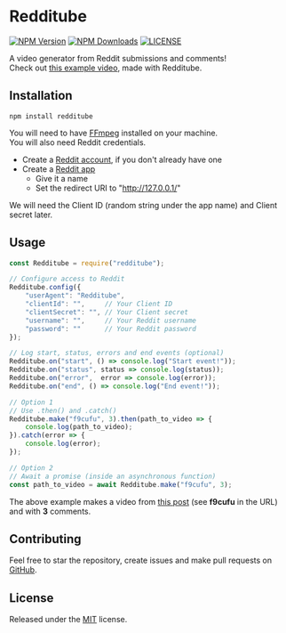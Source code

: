 # Redditube

[![NPM Version](http://img.shields.io/npm/v/redditube.svg?style=flat)](https://www.npmjs.org/package/redditube)
[![NPM Downloads](https://img.shields.io/npm/dm/redditube.svg?style=flat)](https://npmcharts.com/compare/redditube?minimal=true)
[![LICENSE](https://img.shields.io/badge/license-MIT-de4328.svg)](https://nodejs.org/)

A video generator from Reddit submissions and comments!<br/>
Check out [this example video](https://www.youtube.com/watch?v=CDSohzteAaw), made with Redditube.

## Installation
`npm install redditube`

You will need to have [FFmpeg](https://ffmpeg.org/download.html) installed on your machine.<br/>
You will also need Reddit credentials.
- Create a [Reddit account](https://www.reddit.com/register/), if you don't already have one
- Create a [Reddit app](https://ssl.reddit.com/prefs/apps/)
    - Give it a name
    - Set the redirect URI to "http://127.0.0.1/"

We will need the Client ID (random string under the app name) and Client secret later.

## Usage
```js
const Redditube = require("redditube");

// Configure access to Reddit
Redditube.config({
    "userAgent": "Redditube",
    "clientId": "",     // Your Client ID
    "clientSecret": "", // Your Client secret
    "username": "",     // Your Reddit username
    "password": ""      // Your Reddit password
});

// Log start, status, errors and end events (optional)
Redditube.on("start", () => console.log("Start event!"));
Redditube.on("status", status => console.log(status));
Redditube.on("error",  error => console.log(error));
Redditube.on("end", () => console.log("End event!"));

// Option 1
// Use .then() and .catch()
Redditube.make("f9cufu", 3).then(path_to_video => {
    console.log(path_to_video);
}).catch(error => {
    console.log(error);
});

// Option 2
// Await a promise (inside an asynchronous function)
const path_to_video = await Redditube.make("f9cufu", 3);
```

The above example makes a video from [this post](https://www.reddit.com/r/AskReddit/comments/f9cufu/what_are_some_ridiculous_history_facts/) (see **f9cufu** in the URL) and with **3** comments.

## Contributing
Feel free to star the repository, create issues and make pull requests on [GitHub](https://github.com/charlypoirier/redditube).

## License
Released under the [MIT](https://github.com/charlypoirier/redditube/blob/master/LICENSE) license.
